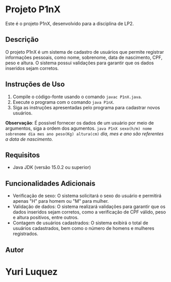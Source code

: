 # Projeto P1nX
Este é o projeto P1nX, desenvolvido para a disciplina de LP2.

## Descrição
O projeto P1nX é um sistema de cadastro de usuários que permite registrar informações pessoais, como nome, sobrenome, data de nascimento, CPF, peso e altura. O sistema possui validações para garantir que os dados inseridos sejam corretos.

## Instruções de Uso
1. Compile o código-fonte usando o comando `javac P1nX.java`.
2. Execute o programa com o comando `java P1nX`.
3. Siga as instruções apresentadas pelo programa para cadastrar novos usuários.

**Observação**: É possivel fornecer os dados de um usuário por meio de argumentos, siga a ordem dos agumentos.
`java P1nX sexo(h/m) nome sobrenome dia mes ano peso(Kg) altura(cm)`
*dia, mes e ano são referentes a data de nascimento.*

## Requisitos

- Java JDK (versão 15.0.2 ou superior)

## Funcionalidades Adicionais

- Verificação de sexo: O sistema solicitará o sexo do usuário e permitirá apenas "H" para homem ou "M" para mulher.
- Validação de dados: O sistema realizará validações para garantir que os dados inseridos sejam corretos, como a verificação de CPF válido, peso e altura positivos, entre outros.
- Contagem de usuários cadastrados: O sistema exibirá o total de usuários cadastrados, bem como o número de homens e mulheres registrados.

## Autor

# **Yuri Luquez**

